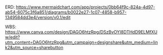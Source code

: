 ERD: https://www.mermaidchart.com/app/projects/0bb64f9c-824a-4d97-ab54-6075c3f6a851/diagrams/b0022e27-1c07-4858-b957-1349584dd3e4/version/v0.1/edit

WBS: https://www.canva.com/design/DAGO6htzRpg/DSzBvOYI8DTHdD9ELMfXUw/edit?utm_content=DAGO6htzRpg&utm_campaign=designshare&utm_medium=link2&utm_source=sharebutton